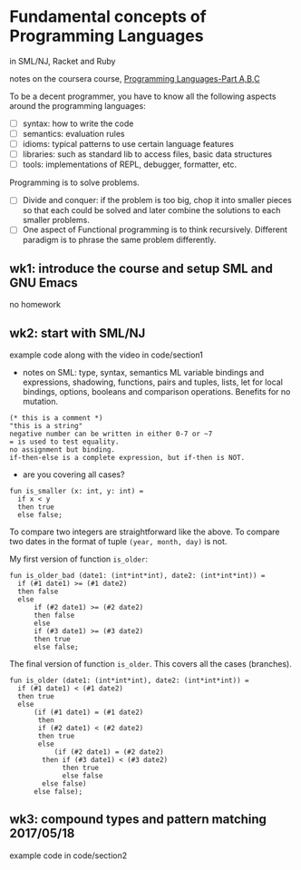 # Fundamental concepts of Programming Languages
in SML/NJ, Racket and Ruby

notes on the coursera course, [Programming Languages-Part A,B,C](https://www.coursera.org/learn/programming-languages/)

To be a decent programmer, you have to know all the following aspects around the programming languages:
- [ ] syntax: how to write the code
- [ ] semantics: evaluation rules
- [ ] idioms: typical patterns to use certain language features
- [ ] libraries: such as standard lib to access files, basic data structures
- [ ] tools: implementations of REPL, debugger, formatter, etc.

Programming is to solve problems.
- [ ] Divide and conquer: if the problem is too big, chop it into smaller pieces so that each could be solved and later combine the solutions to each smaller problems.
- [ ] One aspect of Functional programming is to think recursively. Different paradigm is to phrase the same problem differently.  

## wk1: introduce the course and setup SML and GNU Emacs
no homework

## wk2: start with SML/NJ
example code along with the video in code/section1

* notes on SML: type, syntax, semantics
ML variable bindings and expressions, shadowing, functions, pairs and tuples, lists, let for local bindings, options, booleans and comparison operations.
Benefits for no mutation.
```
(* this is a comment *)
"this is a string"
negative number can be written in either 0-7 or ~7
= is used to test equality. 
no assignment but binding.
if-then-else is a complete expression, but if-then is NOT.
```

* are you covering all cases?
```
fun is_smaller (x: int, y: int) =
  if x < y
  then true
  else false;
```
To compare two integers are straightforward like the above. To compare two dates in the format of tuple ```(year, month, day)``` is not.

My first version of function ```is_older```:
```
fun is_older_bad (date1: (int*int*int), date2: (int*int*int)) =
  if (#1 date1) >= (#1 date2)
  then false
  else
      if (#2 date1) >= (#2 date2)
      then false
      else
	  if (#3 date1) >= (#3 date2)
	  then true
	  else false;
```

The final version of function ```is_older```. This covers all the cases (branches).
```
fun is_older (date1: (int*int*int), date2: (int*int*int)) =
  if (#1 date1) < (#1 date2)
  then true
  else
      (if (#1 date1) = (#1 date2)
       then
	   if (#2 date1) < (#2 date2)
	   then true
	   else
	       (if (#2 date1) = (#2 date2)
		then if (#3 date1) < (#3 date2)
		     then true
		     else false
		else false)			      
      else false);
```

## wk3: compound types and pattern matching 2017/05/18
example code in code/section2


